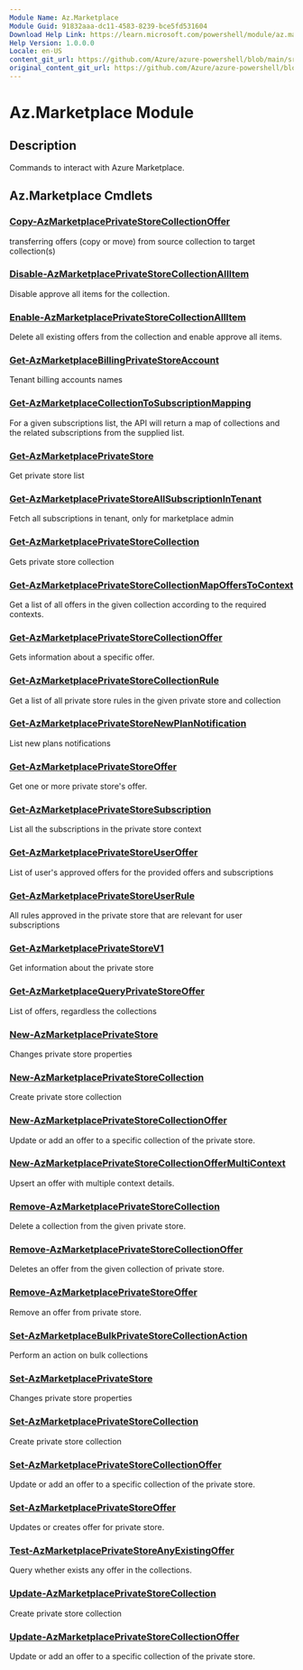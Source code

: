 ```yaml
---
Module Name: Az.Marketplace
Module Guid: 91832aaa-dc11-4583-8239-bce5fd531604
Download Help Link: https://learn.microsoft.com/powershell/module/az.marketplace
Help Version: 1.0.0.0
Locale: en-US
content_git_url: https://github.com/Azure/azure-powershell/blob/main/src/Marketplace/Marketplace/help/Az.Marketplace.md
original_content_git_url: https://github.com/Azure/azure-powershell/blob/main/src/Marketplace/Marketplace/help/Az.Marketplace.md
---
```


# Az.Marketplace Module
## Description
Commands to interact with Azure Marketplace.

## Az.Marketplace Cmdlets
### [Copy-AzMarketplacePrivateStoreCollectionOffer](Copy-AzMarketplacePrivateStoreCollectionOffer.md)
transferring offers (copy or move) from source collection to target collection(s)

### [Disable-AzMarketplacePrivateStoreCollectionAllItem](Disable-AzMarketplacePrivateStoreCollectionAllItem.md)
Disable approve all items for the collection.

### [Enable-AzMarketplacePrivateStoreCollectionAllItem](Enable-AzMarketplacePrivateStoreCollectionAllItem.md)
Delete all existing offers from the collection and enable approve all items.

### [Get-AzMarketplaceBillingPrivateStoreAccount](Get-AzMarketplaceBillingPrivateStoreAccount.md)
Tenant billing accounts names

### [Get-AzMarketplaceCollectionToSubscriptionMapping](Get-AzMarketplaceCollectionToSubscriptionMapping.md)
For a given subscriptions list, the API will return a map of collections and the related subscriptions from the supplied list.

### [Get-AzMarketplacePrivateStore](Get-AzMarketplacePrivateStore.md)
Get private store list

### [Get-AzMarketplacePrivateStoreAllSubscriptionInTenant](Get-AzMarketplacePrivateStoreAllSubscriptionInTenant.md)
Fetch all subscriptions in tenant, only for marketplace admin

### [Get-AzMarketplacePrivateStoreCollection](Get-AzMarketplacePrivateStoreCollection.md)
Gets private store collection

### [Get-AzMarketplacePrivateStoreCollectionMapOffersToContext](Get-AzMarketplacePrivateStoreCollectionMapOffersToContext.md)
Get a list of all offers in the given collection according to the required contexts.

### [Get-AzMarketplacePrivateStoreCollectionOffer](Get-AzMarketplacePrivateStoreCollectionOffer.md)
Gets information about a specific offer.

### [Get-AzMarketplacePrivateStoreCollectionRule](Get-AzMarketplacePrivateStoreCollectionRule.md)
Get a list of all private store rules in the given private store and collection

### [Get-AzMarketplacePrivateStoreNewPlanNotification](Get-AzMarketplacePrivateStoreNewPlanNotification.md)
List new plans notifications

### [Get-AzMarketplacePrivateStoreOffer](Get-AzMarketplacePrivateStoreOffer.md)
Get one or more private store's offer.

### [Get-AzMarketplacePrivateStoreSubscription](Get-AzMarketplacePrivateStoreSubscription.md)
List all the subscriptions in the private store context

### [Get-AzMarketplacePrivateStoreUserOffer](Get-AzMarketplacePrivateStoreUserOffer.md)
List of user's approved offers for the provided offers and subscriptions

### [Get-AzMarketplacePrivateStoreUserRule](Get-AzMarketplacePrivateStoreUserRule.md)
All rules approved in the private store that are relevant for user subscriptions

### [Get-AzMarketplacePrivateStoreV1](Get-AzMarketplacePrivateStoreV1.md)
Get information about the private store

### [Get-AzMarketplaceQueryPrivateStoreOffer](Get-AzMarketplaceQueryPrivateStoreOffer.md)
List of offers, regardless the collections

### [New-AzMarketplacePrivateStore](New-AzMarketplacePrivateStore.md)
Changes private store properties

### [New-AzMarketplacePrivateStoreCollection](New-AzMarketplacePrivateStoreCollection.md)
Create private store collection

### [New-AzMarketplacePrivateStoreCollectionOffer](New-AzMarketplacePrivateStoreCollectionOffer.md)
Update or add an offer to a specific collection of the private store.

### [New-AzMarketplacePrivateStoreCollectionOfferMultiContext](New-AzMarketplacePrivateStoreCollectionOfferMultiContext.md)
Upsert an offer with multiple context details.

### [Remove-AzMarketplacePrivateStoreCollection](Remove-AzMarketplacePrivateStoreCollection.md)
Delete a collection from the given private store.

### [Remove-AzMarketplacePrivateStoreCollectionOffer](Remove-AzMarketplacePrivateStoreCollectionOffer.md)
Deletes an offer from the given collection of private store.

### [Remove-AzMarketplacePrivateStoreOffer](Remove-AzMarketplacePrivateStoreOffer.md)
Remove an offer from private store.

### [Set-AzMarketplaceBulkPrivateStoreCollectionAction](Set-AzMarketplaceBulkPrivateStoreCollectionAction.md)
Perform an action on bulk collections

### [Set-AzMarketplacePrivateStore](Set-AzMarketplacePrivateStore.md)
Changes private store properties

### [Set-AzMarketplacePrivateStoreCollection](Set-AzMarketplacePrivateStoreCollection.md)
Create private store collection

### [Set-AzMarketplacePrivateStoreCollectionOffer](Set-AzMarketplacePrivateStoreCollectionOffer.md)
Update or add an offer to a specific collection of the private store.

### [Set-AzMarketplacePrivateStoreOffer](Set-AzMarketplacePrivateStoreOffer.md)
Updates or creates offer for private store.

### [Test-AzMarketplacePrivateStoreAnyExistingOffer](Test-AzMarketplacePrivateStoreAnyExistingOffer.md)
Query whether exists any offer in the collections.

### [Update-AzMarketplacePrivateStoreCollection](Update-AzMarketplacePrivateStoreCollection.md)
Create private store collection

### [Update-AzMarketplacePrivateStoreCollectionOffer](Update-AzMarketplacePrivateStoreCollectionOffer.md)
Update or add an offer to a specific collection of the private store.

